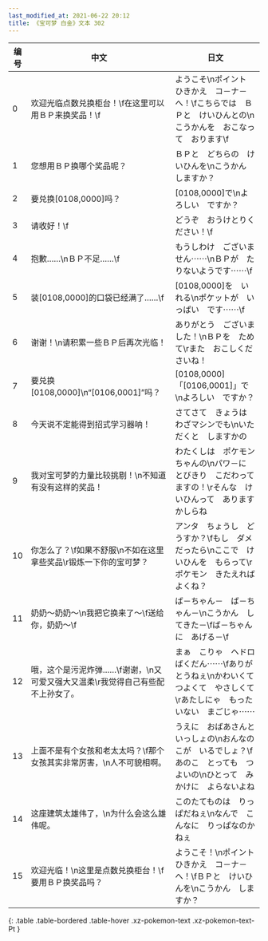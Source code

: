 ```yaml
---
last_modified_at: 2021-06-22 20:12
title: 《宝可梦 白金》文本 302
---
```

| 编号 | 中文 | 日文 |
| ---- | ---- | ---- |
| 0 | 欢迎光临点数兑换柜台！\f在这里可以用ＢＰ来换奖品！\f | ようこそ\nポイント　ひきかえ　コ－ナ－へ！\fこちらでは　ＢＰと　けいひんとの\nこうかんを　おこなって　おります\f |
| 1 | 您想用ＢＰ换哪个奖品呢？ | ＢＰと　どちらの　けいひんを\nこうかん　しますか？ |
| 2 | 要兑换[0108,0000]吗？ | [0108,0000]で\nよろしい　ですか？ |
| 3 | 请收好！\f | どうぞ　おうけとりください！\f |
| 4 | 抱歉……\nＢＰ不足……\f | もうしわけ　ございません⋯⋯\nＢＰが　たりないようです⋯⋯\f |
| 5 | 装[0108,0000]的口袋已经满了……\f | [0108,0000]を　いれる\nポケットが　いっぱい　です⋯⋯\f |
| 6 | 谢谢！\n请积累一些ＢＰ后再次光临！ | ありがとう　ございました！\nＢＰを　ためて\rまた　おこしくださいね！ |
| 7 | 要兑换[0108,0000]\n“[0106,0001]”吗？ | [0108,0000]「[0106,0001]」で\nよろしい　ですか？ |
| 8 | 今天说不定能得到招式学习器呐！ | さてさて　きょうは　わざマシンでも\nいただくと　しますかの |
| 9 | 我对宝可梦的力量比较挑剔！\n不知道有没有这样的奖品！ | わたくしは　ポケモンちゃんの\nパワ－に　とびきり　こだわってますの！\rそんな　けいひんって　ありますかしらね |
| 10 | 你怎么了？\f如果不舒服\n不如在这里拿些奖品\r锻炼一下你的宝可梦？ | アンタ　ちょうし　どうすか？\fもし　ダメだったら\nここで　けいひんを　もらって\rポケモン　きたえれば　よくね？ |
| 11 | 奶奶～奶奶～\n我把它换来了～\f送给你，奶奶～\f | ば－ちゃん－　ば－ちゃん－\nこうかん　してきた－\fば－ちゃんに　あげる－\f |
| 12 | 哦，这个是污泥炸弹……\f谢谢，\n又可爱又强大又温柔\r我觉得自己有些配不上孙女了。 | まぁ　こりゃ　ヘドロばくだん⋯⋯\fありがとうねぇ\nかわいくて　つよくて　やさしくて\rあたしにゃ　もったいない　まごじゃ⋯⋯ |
| 13 | 上面不是有个女孩和老太太吗？\f那个女孩其实非常厉害，\n人不可貌相啊。 | うえに　おばあさんと　いっしょの\nおんなのこが　いるでしょ？\fあのこ　とっても　つよいの\nひとって　みかけに　よらないよね |
| 14 | 这座建筑太雄伟了，\n为什么会这么雄伟呢。 | このたてものは　りっぱだねぇ\nなんで　こんなに　りっぱなのかねぇ |
| 15 | 欢迎光临！\n这里是点数兑换柜台！\f要用ＢＰ换奖品吗？ | ようこそ！\nポイント　ひきかえ　コ－ナ－へ！\fＢＰと　けいひんを\nこうかん　しますか？ |
{: .table .table-bordered .table-hover .xz-pokemon-text .xz-pokemon-text-Pt }